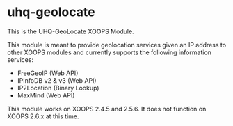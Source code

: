 uhq-geolocate
=============

This is the UHQ-GeoLocate XOOPS Module.

This module is meant to provide geolocation services given an IP address to other XOOPS modules and currently supports the following information services:

* FreeGeoIP (Web API)
* IPInfoDB v2 & v3 (Web API)
* IP2Location (Binary Lookup)
* MaxMind (Web API)

This module works on XOOPS 2.4.5 and 2.5.6.  It does not function on XOOPS 2.6.x at this time.